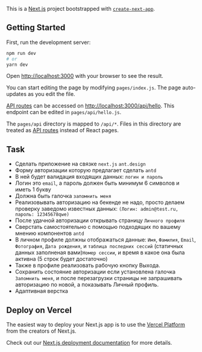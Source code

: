 This is a [Next.js](https://nextjs.org/) project bootstrapped
with [`create-next-app`](https://github.com/vercel/next.js/tree/canary/packages/create-next-app).

## Getting Started

First, run the development server:

```bash
npm run dev
# or
yarn dev
```

Open [http://localhost:3000](http://localhost:3000) with your browser to see the result.

You can start editing the page by modifying `pages/index.js`. The page auto-updates as you edit the file.

[API routes](https://nextjs.org/docs/api-routes/introduction) can be accessed
on [http://localhost:3000/api/hello](http://localhost:3000/api/hello). This endpoint can be edited
in `pages/api/hello.js`.

The `pages/api` directory is mapped to `/api/*`. Files in this directory are treated
as [API routes](https://nextjs.org/docs/api-routes/introduction) instead of React pages.

## Task

* Сделать приложение на связке `next.js` `ant.design`
* Форму авторизации которую предлагает сделать `antd`
* В ней будет валидация входящих данных: `логин и пароль`
* Логин это `email`, а пароль должен быть минимум 6 символов и иметь 1 букву
* Должна быть галочка `запомнить меня`
* Реализовывать авторизацию на бекенде не надо, просто делаем проверку заведомо известных
  данных: `(Логин: admin@test.ru, пароль: 12345678qwe)`
* После удачной авторизации открывать страницу `Личного профиля`
* Сверстать самостоятельно с помощью подходящих по вашему мнению компонентов `antd`
* В личном профиле должны отображаться данные: `Имя`, `Фамилия`, `Email`, `Фотография`, `Дата рождения`,
  и `таблица последних сессий` (статичных данных заполненая вами)`Номер сессии`, и время в какое она была активна (5
  строк будет достаточно)
* Также в профиле реализовать рабочую кнопку Выхода.
* Сохранить состояние авторизации если установлена галочка `Запомнить меня`, и после перезагрузки страницы не
  запрашивать авторизацию по новой, а показывать Личный профиль.
* Адаптивная верстка

## Deploy on Vercel

The easiest way to deploy your Next.js app is to use
the [Vercel Platform](https://vercel.com/new?utm_medium=default-template&filter=next.js&utm_source=create-next-app&utm_campaign=create-next-app-readme)
from the creators of Next.js.

Check out our [Next.js deployment documentation](https://nextjs.org/docs/deployment) for more details.
